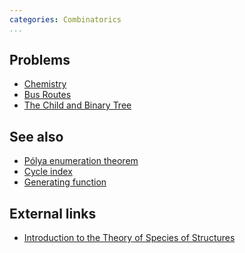 ```yaml
---
categories: Combinatorics
...
```


## Problems
* [Chemistry](https://neerc.ifmo.ru/past/2012/northern/problems.pdf)
* [Bus Routes](https://icpc.njust.edu.cn/Problem/Hdu/5552/)
* [The Child and Binary Tree](http://codeforces.com/contest/438/problem/E)

## See also
* [Pólya enumeration theorem]()
* [Cycle index]()
* [Generating function]()

## External links
* [Introduction to the Theory of Species of Structures](http://www-old.newton.ac.uk/programmes/CSM/Abstract3/Species_intro.pdf)

